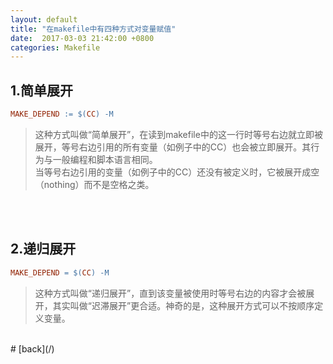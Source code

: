 ```yaml
---
layout: default
title: "在makefile中有四种方式对变量赋值"
date:  2017-03-03 21:42:00 +0800
categories: Makefile
---
```


1.简单展开
----------
```makefile
MAKE_DEPEND := $(CC) -M
```
> 这种方式叫做“简单展开”，在读到makefile中的这一行时等号右边就立即被展开，等号右边引用的所有变量（如例子中的CC）也会被立即展开。其行为与一般编程和脚本语言相同。  
> 当等号右边引用的变量（如例子中的CC）还没有被定义时，它被展开成空（nothing）而不是空格之类。  
  
<br/>
<br/>

2.递归展开
----------
```makefile
MAKE_DEPEND = $(CC) -M
```
> 这种方式叫做“递归展开”，直到该变量被使用时等号右边的内容才会被展开，其实叫做“迟滞展开”更合适。神奇的是，这种展开方式可以不按顺序定义变量。


<br/>
# [back](/) 

